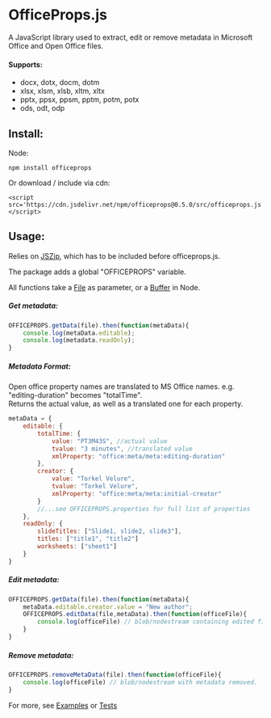 # OfficeProps.js

A JavaScript library used to extract, edit or remove metadata in Microsoft Office and Open Office files.



#### Supports:
 * docx, dotx, docm, dotm
 * xlsx, xlsm, xlsb, xltm, xltx
 * pptx, ppsx, ppsm, pptm, potm, potx
 * ods, odt, odp

## Install:
Node:
```
npm install officeprops
```
Or download / include via cdn:
```
<script src='https://cdn.jsdelivr.net/npm/officeprops@0.5.0/src/officeprops.js'></script>
```

## Usage:

Relies on [JSZip](https://stuk.github.io/jszip/), which has to be included before officeprops.js.

The package adds a global "OFFICEPROPS" variable.

All functions take a [File](https://developer.mozilla.org/en-US/docs/Web/API/File) as parameter, or a [Buffer](https://nodejs.org/api/buffer.html#buffer_class_buffer) in Node.


##### Get metadata:
```javascript
OFFICEPROPS.getData(file).then(function(metaData){
    console.log(metaData.editable);
    console.log(metadata.readOnly);
}
```

##### Metadata Format:
Open office property names are translated to MS Office names. e.g. "editing-duration" becomes "totalTime".  
Returns the actual value, as well as a translated one for each property.
```javascript
metaData = {
    editable: {
        totalTime: {
            value: "PT3M43S", //actual value
            tvalue: "3 minutes", //translated value
            xmlProperty: "office:meta/meta:editing-duration"
        },
        creator: {
            value: "Torkel Velure",
            tvalue: "Torkel Velure",
            xmlProperty: "office:meta/meta:initial-creator"
        }
        //...see OFFICEPROPS.properties for full list of properties
    },
    readOnly: {
        slideTitles: ["Slide1, slide2, slide3"],
        titles: ["title1", "title2"]
        worksheets: ["sheet1"]
    }
}
```

##### Edit metadata:

```javascript
OFFICEPROPS.getData(file).then(function(metaData){
    metaData.editable.creator.value = "New author";
    OFFICEPROPS.editData(file,metaData).then(function(officeFile){
        console.log(officeFile) // blob/nodestream containing edited file.
    }
}
```


##### Remove metadata:
```javascript
OFFICEPROPS.removeMetaData(file).then(function(officeFile){
    console.log(officeFile) // blob/nodestream with metadata removed.
}
```

For more, see [Examples](https://github.com/TorkelV/officeprops/blob/master/src/example/index.html) or [Tests](https://github.com/TorkelV/officeprops/blob/master/src/test/officeprops.test.js)

